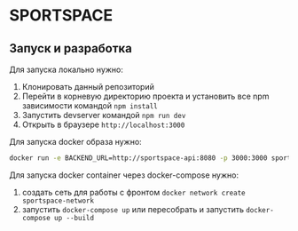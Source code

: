 # SPORTSPACE

## Запуск и разработка

Для запуска локально нужно:

1. Клонировать данный репозиторий
2. Перейти в корневую директорию проекта и установить все npm зависимости командой `npm install`
3. Запустить devserver командой `npm run dev`
5. Открыть в браузере `http://localhost:3000`


Для запуска docker образа нужно:
```bash
docker run -e BACKEND_URL=http://sportspace-api:8080 -p 3000:3000 sportspace-frontend
```

Для запуска docker container через docker-compose нужно:
1. создать сеть для работы с фронтом ```docker network create sportspace-network```
2. запустить ```docker-compose up``` или пересобрать и запустить ```docker-compose up --build```